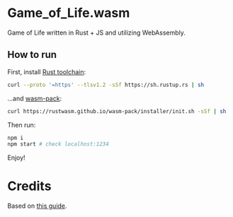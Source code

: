 # Game_of_Life.wasm

Game of Life written in Rust + JS and utilizing WebAssembly.

## How to run

First, install [Rust toolchain](https://www.rust-lang.org/tools/install):

```sh
curl --proto '=https' --tlsv1.2 -sSf https://sh.rustup.rs | sh
```

...and [wasm-pack](https://rustwasm.github.io/wasm-pack/installer/):

```sh
curl https://rustwasm.github.io/wasm-pack/installer/init.sh -sSf | sh
```

Then run:

```sh
npm i
npm start # check localhost:1234
```

Enjoy!

# Credits

Based on [this guide](https://rustwasm.github.io/docs/book/introduction.html).

